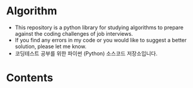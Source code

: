 # Algorithm
* This repository is a python library for studying algorithms to prepare against the coding challenges of job interviews.
* If you find any errors in my code or you would like to suggest a better solution, please let me know.
* 코딩테스트 공부를 위한 파이썬 (Python) 소스코드 저장소입니다.

# Contents